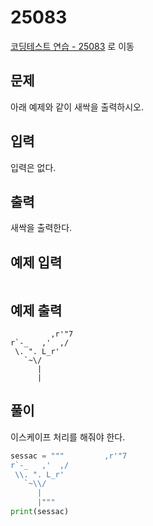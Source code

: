 # 25083

[코딩테스트 연습 - 25083][1] 로 이동

## 문제

아래 예제와 같이 새싹을 출력하시오.

## 입력

입력은 없다.

## 출력

새싹을 출력한다.

## 예제 입력

```

```

## 예제 출력

```
         ,r'"7
r`-_   ,'  ,/
 \. ". L_r'
   `~\/
      |
      |
```

## 풀이

이스케이프 처리를 해줘야 한다.

```python
sessac = """         ,r'"7
r`-_   ,'  ,/
 \\. ". L_r'
   `~\\/
      |
      |"""
print(sessac)

```

[1]: https://www.acmicpc.net/problem/25083
